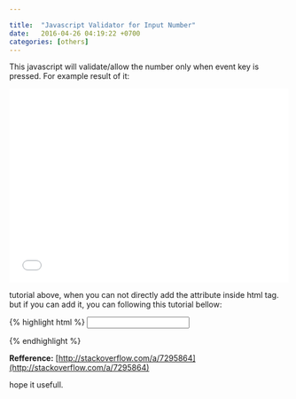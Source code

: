 ```yaml
---

title:  "Javascript Validator for Input Number"
date:   2016-04-26 04:19:22 +0700
categories: [others]
---
```


This javascript will validate/allow the number only when event key is pressed.
For example result of it:

<iframe width="100%" height="350" src="//jsfiddle.net/agaust/3qz105nn/embedded/html,result/dark/" allowfullscreen="allowfullscreen" frameborder="0"></iframe>

tutorial above, when you can not directly add the attribute inside html tag.
but if you can add it, you can following this tutorial bellow:

{% highlight html %}
<input id="id_price" type="number" min=0 onkeypress="return isNumber(event)"/>
<script type="text/javascript">
function isNumber(evt) {
    evt = (evt) ? evt : window.event;
    var charCode = (evt.which) ? evt.which : evt.keyCode;
    if (charCode > 31 && (charCode < 48 || charCode > 57)) {
        return false;
    }
    return true;
}
</script>
{% endhighlight %}

**Refference:** [http://stackoverflow.com/a/7295864](http://stackoverflow.com/a/7295864)

hope it usefull.